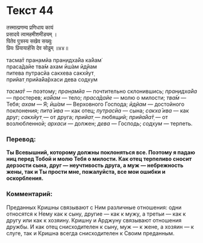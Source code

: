 # Текст 44

तस्मात्प्रणम्य प्रणिधाय कायं  
प्रसादये त्वामहमीशमीड्यम् ।  
पितेव पुत्रस्य सखेव सख्युः  
प्रियः प्रियायार्हसि देव सोढुम् ॥४४॥

тасма̄т пран̣амйа пран̣идха̄йа ка̄йам̇  
праса̄дайе тва̄м ахам ӣш́ам ӣд̣йам  
питева путрасйа сакхева сакхйут̣  
прийат̣ прийа̄йа̄рхаси дева сод̣хум

_тасма̄т_ — поэтому; _пран̣амйа_ — почтительно склонившись; _пран̣идха̄йа_ — простерев; _ка̄йам_ — тело; _праса̄дайе_ — молю о милости; _тва̄м_ — Тебя; _ахам_ — Я; _ӣш́ам_ — Верховного Господа; _ӣд̣йам_ — достойного поклонения; _пита̄ ива_ — как отец; _путрасйа_ — сына; _сакха̄ ива_ — как друг; _сакхйут̣_ — от друга; _прийат̣_ — любящий; _прийа̄йа̄т̣_ — от возлюбленной; _архаси_ — должен; _дева_ — Господь; _сод̣хум_ — терпеть.

### Перевод:

**Ты Всевышний, которому должны поклоняться все. Поэтому я падаю ниц перед Тобой и молю Тебя о милости. Как отец терпеливо сносит дерзости сына, друг — неучтивость друга, а муж — небрежность жены, так и Ты прости мне, пожалуйста, все мои ошибки и оскорбления.**

### Комментарий:

Преданных Кришны связывают с Ним различные отношения: одни относятся к Нему как к сыну, другие — как к мужу, а третьи — как к другу или как к хозяину. Кришну и Арджуну связывают отношения дружбы. И как отец снисходителен к сыну, муж — к жене, а хозяин — к слуге, так и Кришна всегда снисходителен к Своим преданным.